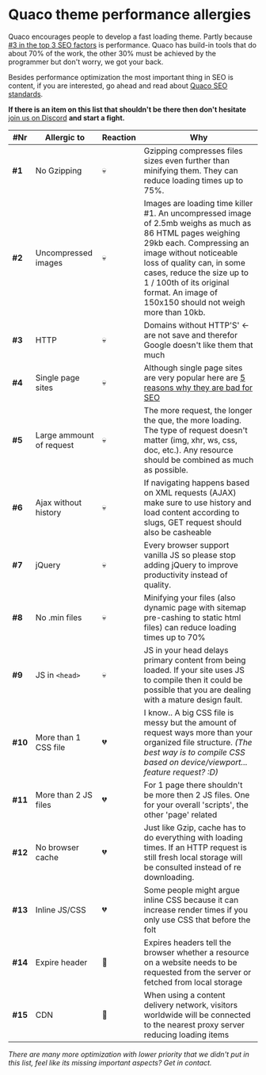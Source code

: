# Quaco theme performance allergies

Quaco encourages people to develop a fast loading theme. Partly because [#3 in the top 3 SEO factors](https://www.searchenginejournal.com/top-3-google-factors/308147/#close) is performance. Quaco has build-in tools that do about 70% of the work, the other 30% must be achieved by the programmer but don't worry, we got your back. 

Besides performance optimization the most important thing in SEO is content, if you are interested, go ahead  and read about [Quaco SEO standards](asdasd).

**If there is an item on this list that shouldn't be there then don't hesitate** [join us on Discord](https://discord.gg/wPZy3U) **and start a fight.**

| #Nr | Allergic to | Reaction| Why |
|--|--|--|--|
| **#1** | No Gzipping | :skull: | Gzipping compresses files sizes even further than minifying them. They can reduce loading times up to 75%. |
| **#2** | Uncompressed images | :skull: |  Images are loading time killer #1. An uncompressed image of 2.5mb weighs as much as 86 HTML pages weighing 29kb each. Compressing an image without noticeable loss of quality can, in some cases, reduce the size up to 1 / 100th of its original format. An image of 150x150 should not weigh more than 10kb. |
| **#3** | HTTP | :skull: | Domains without HTTP'S' <- are not save and therefor Google doesn't like them that much
| **#4** | Single page sites | :skull: | Although single page sites are very popular here are [5 reasons why they are bad for SEO](https://seo-hacker.com/single-page-websites-bad-seo/) |
| **#5** | Large ammount of request | :skull: | The more request, the longer the que, the more loading. The type of request doesn't matter (img, xhr, ws, css, doc, etc.). Any resource should be combined as much as possible.|
| **#6** | Ajax without history | :skull: | If navigating happens based on XML requests (AJAX) make sure to use history and load content according to slugs, GET request should also be casheable |
| **#7** | jQuery | :skull: | Every browser support vanilla JS so please stop adding jQuery to improve productivity instead of quality.|
| **#8** | No .min files | :skull: | Minifying your files (also dynamic page with sitemap pre-cashing to static html files) can reduce loading times up to 70% |
| **#9** | JS in `<head>` | :skull: | JS in your head delays primary content from being loaded. If your site uses JS to compile then it could be possible that you are dealing with a mature design fault.  |
| **#10** |More than 1 CSS file| :broken_heart: | I know.. A big CSS file is messy but the amount of request ways more than your organized file structure. *(The best way is to compile CSS based on device/viewport... feature request? :D)*|
| **#11** |More than 2 JS files| :broken_heart: | For 1 page there shouldn't be more then 2 JS files. One for your overall 'scripts', the other 'page' related |
| **#12** | No browser cache | :broken_heart: | Just like Gzip, cache has to do everything with loading times. If an HTTP request is still fresh local storage will be consulted instead of re downloading. |
| **#13** | Inline JS/CSS | :broken_heart: | Some people might argue inline CSS because it can increase render times if you only use CSS that before the folt |
| **#14** | Expire header | :lemon: | Expires headers tell the browser whether a resource on a website needs to be requested from the server or fetched from local storage |
| **#15** | CDN | :lemon: | When using a content delivery network, visitors worldwide will be connected to the nearest proxy server reducing loading items |

*There are many more optimization with lower priority that we didn't put in this list, feel like its missing important aspects? Get in contact.*
